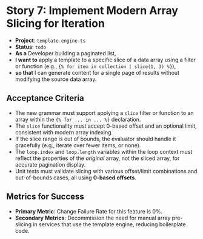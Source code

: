 # Story 7: Implement Modern Array Slicing for Iteration

- **Project**: `template-engine-ts`
- **Status**: `todo`
- **As a** Developer building a paginated list,
- **I want to** apply a template to a specific slice of a data array using a filter or function (e.g., `{% for item in collection | slice(1, 3) %}`),
- **so that** I can generate content for a single page of results without modifying the source data array.

## Acceptance Criteria

- The new grammar must support applying a `slice` filter or function to an array within the `{% for ... in ... %}` declaration.
- The `slice` functionality must accept 0-based offset and an optional limit, consistent with modern array indexing.
- If the slice range is out of bounds, the evaluator should handle it gracefully (e.g., iterate over fewer items, or none).
- The `loop.index` and `loop.length` variables within the loop context must reflect the properties of the *original* array, not the sliced array, for accurate pagination display.
- Unit tests must validate slicing with various offset/limit combinations and out-of-bounds cases, all using **0-based offsets**.

## Metrics for Success

- **Primary Metric**: Change Failure Rate for this feature is 0%.
- **Secondary Metrics**: Decommission the need for manual array pre-slicing in services that use the template engine, reducing boilerplate code.

